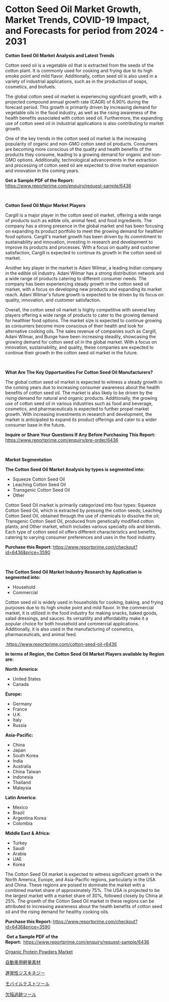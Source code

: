 <p><h1>Cotton Seed Oil Market Growth, Market Trends, COVID-19 Impact, and Forecasts for period from 2024 - 2031</h1></p><p><strong>Cotton Seed Oil Market Analysis and Latest Trends</strong></p>
<p><p>Cotton seed oil is a vegetable oil that is extracted from the seeds of the cotton plant. It is commonly used for cooking and frying due to its high smoke point and mild flavor. Additionally, cotton seed oil is also used in a variety of industrial applications, such as in the production of soaps, cosmetics, and biofuels.</p><p>The global cotton seed oil market is experiencing significant growth, with a projected compound annual growth rate (CAGR) of 6.90% during the forecast period. This growth is primarily driven by increasing demand for vegetable oils in the food industry, as well as the rising awareness of the health benefits associated with cotton seed oil. Furthermore, the expanding use of cotton seed oil in industrial applications is also contributing to market growth.</p><p>One of the key trends in the cotton seed oil market is the increasing popularity of organic and non-GMO cotton seed oil products. Consumers are becoming more conscious of the quality and health benefits of the products they consume, leading to a growing demand for organic and non-GMO options. Additionally, technological advancements in the extraction and processing of cotton seed oil are expected to drive market expansion and innovation in the coming years.</p></p>
<p><strong>Get a Sample PDF of the Report:&nbsp;</strong> <a href="https://www.reportprime.com/enquiry/request-sample/6436">https://www.reportprime.com/enquiry/request-sample/6436</a></p>
<p>&nbsp;</p>
<p><strong>Cotton Seed Oil Major Market Players</strong></p>
<p><p>Cargill is a major player in the cotton seed oil market, offering a wide range of products such as edible oils, animal feed, and food ingredients. The company has a strong presence in the global market and has been focusing on expanding its product portfolio to meet the growing demand for healthier food options. Cargill's market growth has been driven by its commitment to sustainability and innovation, investing in research and development to improve its products and processes. With a focus on quality and customer satisfaction, Cargill is expected to continue its growth in the cotton seed oil market.</p><p>Another key player in the market is Adani Wilmar, a leading Indian company in the edible oil industry. Adani Wilmar has a strong distribution network and a wide range of products catering to different consumer needs. The company has been experiencing steady growth in the cotton seed oil market, with a focus on developing new products and expanding its market reach. Adani Wilmar's future growth is expected to be driven by its focus on quality, innovation, and customer satisfaction.</p><p>Overall, the cotton seed oil market is highly competitive with several key players offering a wide range of products to cater to the growing demand for healthier food options. The market size is expected to continue growing as consumers become more conscious of their health and look for alternative cooking oils. The sales revenue of companies such as Cargill, Adani Wilmar, and Bunge have been increasing steadily, showcasing the growing demand for cotton seed oil in the global market. With a focus on innovation, sustainability, and quality, these companies are expected to continue their growth in the cotton seed oil market in the future.</p></p>
<p>&nbsp;</p>
<p><strong>What Are The Key Opportunities For Cotton Seed Oil Manufacturers?</strong></p>
<p><p>The global cotton seed oil market is expected to witness a steady growth in the coming years due to increasing consumer awareness about the health benefits of cotton seed oil. The market is also likely to be driven by the rising demand for natural and organic products. Additionally, the growing use of cotton seed oil in various industries such as food and beverage, cosmetics, and pharmaceuticals is expected to further propel market growth. With increasing investments in research and development, the market is anticipated to expand its product offerings and cater to a wider consumer base in the future.</p></p>
<p><strong>Inquire or Share Your Questions If Any Before Purchasing This Report:</strong> <a href="https://www.reportprime.com/enquiry/pre-order/6436">https://www.reportprime.com/enquiry/pre-order/6436</a></p>
<p>&nbsp;</p>
<p><strong>Market Segmentation</strong></p>
<p><strong>The Cotton Seed Oil Market Analysis by types is segmented into:</strong></p>
<p><ul><li>Squeeze Cotton Seed Oil</li><li>Leaching Cotton Seed Oil</li><li>Transgenic Cotton Seed Oil</li><li>Other</li></ul></p>
<p><p>Cotton Seed Oil market is primarily categorized into four types: Squeeze Cotton Seed Oil, which is extracted by pressing the cotton seeds; Leaching Cotton Seed Oil, obtained through the use of chemicals to dissolve the oil; Transgenic Cotton Seed Oil, produced from genetically modified cotton plants; and Other market, which includes various specialty oils and blends. Each type of cotton seed oil offers different characteristics and benefits, catering to varying consumer preferences and uses in the food industry.</p></p>
<p><strong>Purchase this Report:&nbsp;</strong><a href="https://www.reportprime.com/checkout?id=6436&price=3590">https://www.reportprime.com/checkout?id=6436&price=3590</a></p>
<p>&nbsp;</p>
<p><strong>The Cotton Seed Oil Market Industry Research by Application is segmented into:</strong></p>
<p><ul><li>Household</li><li>Commercial</li></ul></p>
<p><p>Cotton seed oil is widely used in households for cooking, baking, and frying purposes due to its high smoke point and mild flavor. In the commercial market, it is utilized in the food industry for making snacks, baked goods, salad dressings, and sauces. Its versatility and affordability make it a popular choice for both household and commercial applications. Additionally, it is also used in the manufacturing of cosmetics, pharmaceuticals, and animal feed.</p></p>
<p><a href="https://www.reportprime.com/cotton-seed-oil-r6436">&nbsp;https://www.reportprime.com/cotton-seed-oil-r6436</a></p>
<p><strong>In terms of Region, the Cotton Seed Oil Market Players available by Region are:</strong></p>
<p>
    <p> <strong> North America: </strong>
        <ul>
            <li>United States</li>
            <li>Canada</li>
        </ul>
        </p> 
    <p> <strong> Europe: </strong>
        <ul>
            <li>Germany</li>
            <li>France</li>
            <li>U.K.</li>
            <li>Italy</li>
            <li>Russia</li>
        </ul>
        </p> 
    <p> <strong> Asia-Pacific: </strong>
        <ul>
            <li>China</li>
            <li>Japan</li>
            <li>South Korea</li>
            <li>India</li>
            <li>Australia</li>
            <li>China Taiwan</li>
            <li>Indonesia</li>
            <li>Thailand</li>
            <li>Malaysia</li>
        </ul>
        </p> 
    <p> <strong> Latin America: </strong>
        <ul>
            <li>Mexico</li>
            <li>Brazil</li>
            <li>Argentina Korea</li>
            <li>Colombia</li>
        </ul>
        </p> 
    <p> <strong> Middle East & Africa: </strong>
        <ul>
            <li>Turkey</li>
            <li>Saudi</li>
            <li>Arabia</li>
            <li>UAE</li>
            <li>Korea</li>
        </ul>
    </p>
    </p>
<p><p>The Cotton Seed Oil market is expected to witness significant growth in the North America, Europe, and Asia-Pacific regions, particularly in the USA and China. These regions are poised to dominate the market with a combined market share of approximately 75%. The USA is projected to be the largest market with a market share of 30%, followed closely by China at 25%. The growth of the Cotton Seed Oil market in these regions can be attributed to increasing awareness about the health benefits of cotton seed oil and the rising demand for healthy cooking oils.</p></p>
<p><strong>Purchase this Report: </strong><a href="https://www.reportprime.com/checkout?id=6436&price=3590">https://www.reportprime.com/checkout?id=6436&price=3590</a></p>
<p>&nbsp;<strong>Get a Sample PDF of the Report:&nbsp;&nbsp;</strong><a href="https://www.reportprime.com/enquiry/request-sample/6436">https://www.reportprime.com/enquiry/request-sample/6436</a></p>
<p><strong></strong></p>
<p><p><a href="https://github.com/Sherrillcrooksxa8i18ucf2m/Market-Research-Report-List-1/blob/main/organic-protein-powders-market.md">Organic Protein Powders Market</a></p><p><a href="https://medium.com/@evans21bill/%E8%87%AA%E5%8B%95%E8%BB%8A%E8%BB%BD%E9%87%8F%E6%9D%90%E6%96%99%E5%B8%82%E5%A0%B4%E3%81%AE%E5%88%86%E6%9E%90-%E3%82%B0%E3%83%AD%E3%83%BC%E3%83%90%E3%83%AB%E7%94%A3%E6%A5%AD%E3%81%AE%E5%B1%95%E6%9C%9B%E3%81%A8%E4%BA%88%E6%B8%AC-2024%E5%B9%B4%E3%81%8B%E3%82%892031%E5%B9%B4%E3%81%BE%E3%81%A7-a2ce486909fc">自動車用軽量素材</a></p><p><a href="https://medium.com/@santosuigrtley997836/%E5%BE%8C%E7%99%BA%E6%80%A7%E9%81%8B%E5%8B%95%E5%A4%B1%E8%AA%BF%E7%97%87%E5%B8%82%E5%A0%B4-2031%E5%B9%B4%E3%81%BE%E3%81%A7%E3%81%AE%E3%83%88%E3%83%AC%E3%83%B3%E3%83%89-%E4%BA%88%E6%B8%AC-%E7%AB%B6%E4%BA%89%E5%88%86%E6%9E%90-ba59732062da">遅発性ジスキネジー</a></p><p><a href="https://github.com/JacksonWiza1924/Market-Research-Report-List-1/blob/main/347062918925.md">モバイルテストツール</a></p><p><a href="https://github.com/Calvi3ynJerde867/Market-Research-Report-List-1/blob/main/258883818924.md">欠陥追跡ツール</a></p></p>